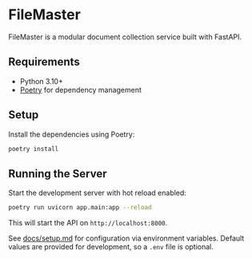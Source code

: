 # FileMaster

FileMaster is a modular document collection service built with FastAPI.

## Requirements

- Python 3.10+
- [Poetry](https://python-poetry.org/) for dependency management

## Setup

Install the dependencies using Poetry:

```bash
poetry install
```

## Running the Server

Start the development server with hot reload enabled:

```bash
poetry run uvicorn app.main:app --reload
```

This will start the API on `http://localhost:8000`.

See [docs/setup.md](docs/setup.md) for configuration via environment variables.
Default values are provided for development, so a `.env` file is optional.

